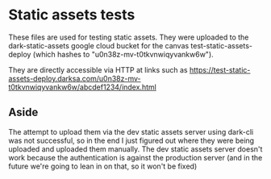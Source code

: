 # Static assets tests

These files are used for testing static assets. They were uploaded to the
dark-static-assets google cloud bucket for the canvas test-static-assets-deploy
(which hashes to "u0n38z-mv-t0tkvnwiqyvankw6w").

They are directly accessible via HTTP at links such as
https://test-static-assets-deploy.darksa.com/u0n38z-mv-t0tkvnwiqyvankw6w/abcdef1234/index.html

## Aside
The attempt to upload them via the dev static assets server using dark-cli was not
successful, so in the end I just figured out where they were being uploaded and
uploaded them manually. The dev static assets server doesn't work because the
authentication is against the production server (and in the future we're going to
lean in on that, so it won't be fixed)
